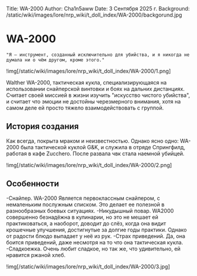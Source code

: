 Title: WA-2000
Author: Cha1n5aww
Date: 3 Сентября 2025 г.
Background: /static/wiki/images/lore/nrp_wiki/t_doll_index/WA-2000/backgorund.jpg

# WA-2000
```
"Я — инструмент, созданный исключительно для убийства, и я никогда не думала ни о чём другом, кроме этого."
```
!img[/static/wiki/images/lore/nrp_wiki/t_doll_index/WA-2000/1.png]

Walther WA-2000, тактическая кукла, специализирующаяся на использовании снайперской винтовки и боях на дальних дистанциях. Считает своей миссией в жизни изучить "искусство чистого убийства", и считает что эмоции не достойны черезмерного внимания, хотя на самом деле ей просто тяжело взаимодействовать с группой.

## История создания
Как всегда, покрыта мраком и неизвестностью. Однако ясно одно: WA-2000 была тактической куклой G&K, и служила в отряде Спрингфилд, работая в кафе Zucchero. После развала чвк стала наемной убийцей.

!img[/static/wiki/images/lore/nrp_wiki/t_doll_index/WA-2000/2.png]

## Особенности
-Снайпер. WA-2000 Является первоклассным снайпером, с немаленьким послужным списком. Это делает ее полезной в разнообразных боевых ситуациях.
-Никудышный повар. WA2000 совершенно безнадёжна в кулинарии, но это не мешает ей практиковаться, а наоборот, доводит до слёз, когда она видит крошечные улучшения, достигнутые за долгие годы практики. Однако от радости блюдо выпадает у неё из рук.
-Страх приведений. Да, она боится приведений, даже несмотря на то что она тактическая кукла.
-Сладкоежка. Очень любит сладкое, но так же, что удивительно, ей нравится ржаной хлеб.

!img[/static/wiki/images/lore/nrp_wiki/t_doll_index/WA-2000/3.jpg]

